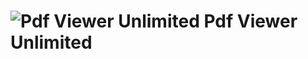 # ![Pdf Viewer Unlimited](https://github.com/JavaCafe01/PdfViewer/blob/master/app/src/main/res/mipmap-mdpi/ic_launcher.png "Pdf Viewer Unlimited") Pdf Viewer Unlimited 

